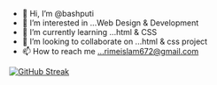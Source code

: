- 👋 Hi, I’m @bashputi
- 👀 I’m interested in ...Web Design & Development 
- 🌱 I’m currently learning ...html & CSS
- 💞️ I’m looking to collaborate on ...html & css project 
- 📫 How to reach me ...rimeislam672@gmail.com

<!---
bashputi/bashputi is a ✨ special ✨ repository because its `README.md` (this file) appears on your GitHub profile.
You can click the Preview link to take a look at your changes.
--->
[![GitHub Streak](https://github-readme-streak-stats.herokuapp.com?user=bashputi&background=45%2C7595EB%2C7AEBDE)](https://git.io/streak-stats)
